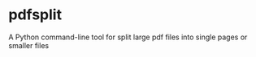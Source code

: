 pdfsplit
========

A Python command-line tool for split large pdf files into single pages or smaller files
